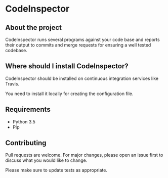 # CodeInspector

## About the project
CodeInspector runs several programs against your code base and reports their output to commits and merge requests for ensuring a well tested codebase.

## Where should I install CodeInspector?
CodeInspector should be installed on continuous integration services like Travis.

You need to install it locally for creating the configuration file.

## Requirements
* Python 3.5
* Pip

## Contributing
Pull requests are welcome. For major changes, please open an issue first to discuss what you would like to change.

Please make sure to update tests as appropriate.
